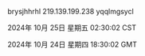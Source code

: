 brysjhhrhl 219.139.199.238 yqqlmgsycl

2024年 10月 25日 星期五 02:30:02 CST

2024年 10月 24日 星期四 18:30:02 GMT
